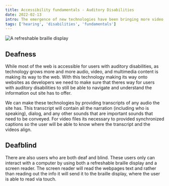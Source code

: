 ```yaml
---
title: Accessibility fundamentals - Auditory Disabilities
date: 2022-02-13
intro: The emergence of new technologies have been bringing more video, audio, and multimedia content to the web. This means we need to provide textual alternatives for these users to access content. 
tags: ['hearing', 'disabilities', 'fundamentals']
---
```

<div class="float-right">

![A refreshable braille display](https://dequeuniversity.com/assets/images/accessibility_fundamentals/braille-display3-600.jpg)

</div>

## Deafness
While most of the web is accessible for users with auditory disabilities, as technology grows more and more audio, video, and multimedia content is making its way to the web. With this technology making its way onto websites as developers we need to make sure that theres way for users with auditory disabilities to still be able to navigate and understand the information out site has to offer. 

We can make these technologies by providing transcripts of any audio the site has. This transcript will contain all the narration (including who is speaking), dialog, and any other sounds that are important sounds that need to be conveyed. For video files its necessary to provided synchronized captions so the user will be able to know where the transcript and the videos align. 

## Deafblind
There are also users who are both deaf and blind. These users only can interact with a computer by using both a refreshable braille display and a screen reader. The screen reader will read the webpages text and rather than reading out the info it will send it to the braille display, where the user is able to read via touch.  

